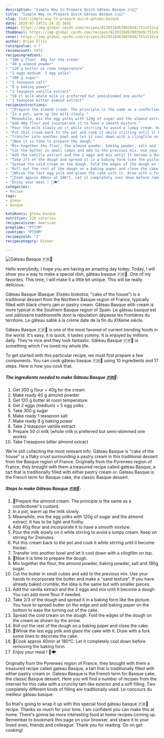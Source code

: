 ```yaml
---
description: "Simple Way to Prepare Quick Gâteau Basque 🇫🇷🍰"
title: "Simple Way to Prepare Quick Gâteau Basque 🇫🇷🍰"
slug: 5143-simple-way-to-prepare-quick-gateau-basque
date: 2020-07-24T21:24:25.369Z
image: https://img-global.cpcdn.com/recipes/8139310d639039d9/751x532cq70/gateau-basque-🇫🇷🍰-recipe-main-photo.jpg
thumbnail: https://img-global.cpcdn.com/recipes/8139310d639039d9/751x532cq70/gateau-basque-🇫🇷🍰-recipe-main-photo.jpg
cover: https://img-global.cpcdn.com/recipes/8139310d639039d9/751x532cq70/gateau-basque-🇫🇷🍰-recipe-main-photo.jpg
author: Bryan Ellis
ratingvalue: 4.7
reviewcount: 2972
recipeingredient:
- "300 g flour  40g for the cream"
- "40 g almond powder"
- "120 g butter at room temperature"
- "2 eggs medium  5 egg yolks"
- "300 g sugar"
- "1 teaspoon salt"
- "8 g baking power"
- "2 teaspoon vanilla extract"
- "50 cl milk whole milk is preferred but semiskimmed one works"
- "1 teaspoon bitter almond extract"
recipeinstructions:
- "🔸Prepare the almond cream. The principle is the same as a confectioner&#39;s custard."
- "In a pot, warm up the milk slowly."
- "Meanwhile, mix the egg yolks with 120g of sugar and the almond extract. It has to be light and frothy."
- "Add 40g flour and incorporate it to have a smooth mixture."
- "Pour the milk slowly on it while stirring to avoid a lumpy cream. Keep on stirring for 2minutes."
- "Put this cream back to the pot and cook it while stirring until it become thicker."
- "Transfer into another bowl and let it cool down with a clingfilm on top."
- "🔸Now it is time to prepare the dough."
- "Mix together the flour, the almond powder, baking powder, salt and 180g sugar."
- "Cut the butter in small cubes and add to the previous mix. Use your hands to incorporate the butter and make a &#34;sand texture&#34;. If you have already baked crumble, the idea is the same but with smaller pieces."
- "Add the vanilla extract and the 2 eggs and mix until It become a dough. You can add more flour if needed."
- "Take 2/3 of the dough and spread it in a baking form like the picture. You have to spread butter on the edge and add baking paper on the bottom to ease the turning out of the cake."
- "Spread the cold cream on the dough. Fold the edges of the dough on the cream as shown by the arrow."
- "Roll out the rest of the dough on a baking paper and close the cake."
- "🔸Whisk the last egg yolk and glaze the cake with it. Draw with a fork some lines to decorate the cake."
- "🔸Cook approx 40min at 180°C. Let it completely cool down before removing the baking form."
- "Enjoy your meal ! 🍰🍽"
categories:
- Recipe
tags:
- gteau
- basque

katakunci: gteau basque 
nutrition: 219 calories
recipecuisine: American
preptime: "PT17M"
cooktime: "PT59M"
recipeyield: "1"
recipecategory: Dinner

---
```



![Gâteau Basque 🇫🇷🍰](https://img-global.cpcdn.com/recipes/8139310d639039d9/751x532cq70/gateau-basque-🇫🇷🍰-recipe-main-photo.jpg)

Hello everybody, I hope you are having an amazing day today. Today, I will show you a way to make a special dish, gâteau basque 🇫🇷🍰. One of my favorites. This time, I will make it a little bit unique. This will be really delicious.

Gâteau Basque (Basque: Etxeko bixkotxa; &#34;cake of the house&#34;) is a traditional dessert from the Northern Basque region of France, typically filled with black cherry jam or pastry cream. Gâteau Basque with cream is more typical in the Southern Basque region of Spain. Le gâteau basque est une pâtisserie traditionnelle dont la réputation dépasse les frontières du territoire. Le gâteau sablé à la crème date de la fin du XIXème siècle.

Gâteau Basque 🇫🇷🍰 is one of the most favored of current trending foods in the world. It's easy, it is quick, it tastes yummy. It is enjoyed by millions daily. They're nice and they look fantastic. Gâteau Basque 🇫🇷🍰 is something which I've loved my whole life.


To get started with this particular recipe, we must first prepare a few components. You can cook gâteau basque 🇫🇷🍰 using 10 ingredients and 17 steps. Here is how you cook that.

<!--inarticleads1-->

##### The ingredients needed to make Gâteau Basque 🇫🇷🍰:

1. Get 300 g flour + 40g for the cream
1. Make ready 40 g almond powder
1. Get 120 g butter at room temperature
1. Get 2 eggs (medium) + 5 egg yolks
1. Take 300 g sugar
1. Make ready 1 teaspoon salt
1. Make ready 8 g baking power
1. Take 2 teaspoon vanilla extract
1. Prepare 50 cl milk (whole milk is preferred but semi-skimmed one works)
1. Take 1 teaspoon bitter almond extract


We&#39;re still collecting the most relevant info. Gâteau Basque is &#34;cake of the house&#34; is a flaky crust surrounding a pastry cream in this traditional dessert from the Basque region of France. Originally from the Pyrenees region of France, they brought with them a treasured recipe called gateau Basque, a tart that is traditionally filled with either pastry cream or. Gateau Basque is the French term for Basque cake, the classic Basque dessert. 

<!--inarticleads2-->

##### Steps to make Gâteau Basque 🇫🇷🍰:

1. 🔸Prepare the almond cream. The principle is the same as a confectioner&#39;s custard.
1. In a pot, warm up the milk slowly.
1. Meanwhile, mix the egg yolks with 120g of sugar and the almond extract. It has to be light and frothy.
1. Add 40g flour and incorporate it to have a smooth mixture.
1. Pour the milk slowly on it while stirring to avoid a lumpy cream. Keep on stirring for 2minutes.
1. Put this cream back to the pot and cook it while stirring until it become thicker.
1. Transfer into another bowl and let it cool down with a clingfilm on top.
1. 🔸Now it is time to prepare the dough.
1. Mix together the flour, the almond powder, baking powder, salt and 180g sugar.
1. Cut the butter in small cubes and add to the previous mix. Use your hands to incorporate the butter and make a &#34;sand texture&#34;. If you have already baked crumble, the idea is the same but with smaller pieces.
1. Add the vanilla extract and the 2 eggs and mix until It become a dough. You can add more flour if needed.
1. Take 2/3 of the dough and spread it in a baking form like the picture. You have to spread butter on the edge and add baking paper on the bottom to ease the turning out of the cake.
1. Spread the cold cream on the dough. Fold the edges of the dough on the cream as shown by the arrow.
1. Roll out the rest of the dough on a baking paper and close the cake.
1. 🔸Whisk the last egg yolk and glaze the cake with it. Draw with a fork some lines to decorate the cake.
1. 🔸Cook approx 40min at 180°C. Let it completely cool down before removing the baking form.
1. Enjoy your meal ! 🍰🍽


Originally from the Pyrenees region of France, they brought with them a treasured recipe called gateau Basque, a tart that is traditionally filled with either pastry cream or. Gateau Basque is the French term for Basque cake, the classic Basque dessert. Here you will find a number of recipes from the internet for this cake with a crunchy tart-like exterior and a soft filling. Two completely different kinds of filling are traditionally used. Le concours du meilleur gâteau basque. 

So that's going to wrap it up with this special food gâteau basque 🇫🇷🍰 recipe. Thanks so much for your time. I am confident you can make this at home. There's gonna be more interesting food at home recipes coming up. Remember to bookmark this page on your browser, and share it to your loved ones, friends and colleague. Thank you for reading. Go on get cooking!
